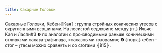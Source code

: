 ```yaml
---
title: Сахарные Головки
---
```


Сахарные Головки, Кебен-⟦Кая⟧
: группа стройных конических утесов с округленными вершинами. На лесистой седловине между ⦅гг.⦆ Ильяс-Кая и Ласпи#3 ❶ по аналогии с производимыми раньше коническими отливками сахара-рафинада, «сахарными головами»; ❷ ⦅тюрк.⦆ кебен – стог – утесы можно сравнить и со стогами ⦃В15⦄.
